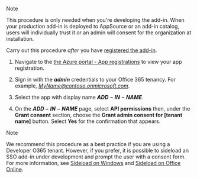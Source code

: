 
> [!NOTE]
> This procedure is only needed when you're developing the add-in. When your production add-in is deployed to AppSource or an add-in catalog, users will individually trust it or an admin will consent for the organization at installation.

Carry out this procedure *after* you have [registered the add-in](../develop/register-sso-add-in-aad-v2.md).

1. Navigate to the [the Azure portal - App registrations](https://go.microsoft.com/fwlink/?linkid=2083908) to view your app registration.

1. Sign in with the ***admin*** credentials to your Office 365 tenancy. For example, *MyName@contoso.onmicrosoft.com*.

1. Select the app with display name **$ADD-IN-NAME$**.

1. On the **$ADD-IN-NAME$** page, select **API permissions** then, under the **Grant consent** section, choose the **Grant admin consent for [tenant name]** button. Select **Yes** for the confirmation that appears.

> [!NOTE]
> We recommend this procedure as a best practice if you are using a Developer O365 tenant. However, if you prefer, it is possible to sideload an SSO add-in under development and prompt the user with a consent form. For more information, see [Sideload on Windows](/office/dev/add-ins/testing/create-a-network-shared-folder-catalog-for-task-pane-and-content-add-ins) and [Sideload on Office Online](/office/dev/add-ins/testing/sideload-office-add-ins-for-testing).